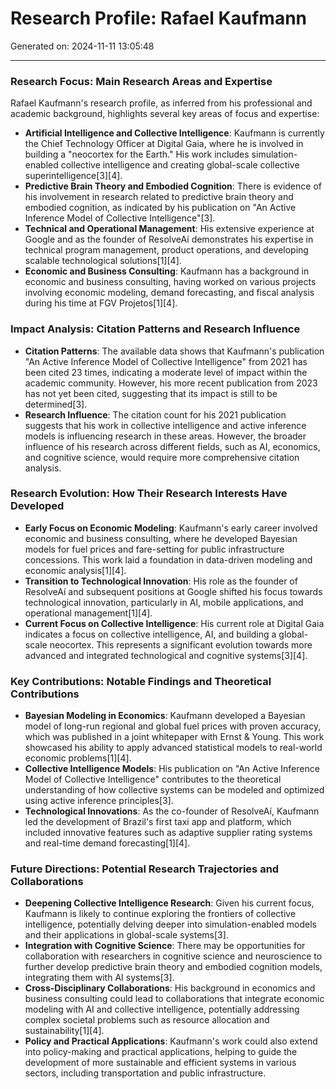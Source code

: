 # Research Profile: Rafael Kaufmann

Generated on: 2024-11-11 13:05:48

---

### Research Focus: Main Research Areas and Expertise

Rafael Kaufmann's research profile, as inferred from his professional and academic background, highlights several key areas of focus and expertise:

- **Artificial Intelligence and Collective Intelligence**: Kaufmann is currently the Chief Technology Officer at Digital Gaia, where he is involved in building a "neocortex for the Earth." His work includes simulation-enabled collective intelligence and creating global-scale collective superintelligence[3][4].
- **Predictive Brain Theory and Embodied Cognition**: There is evidence of his involvement in research related to predictive brain theory and embodied cognition, as indicated by his publication on "An Active Inference Model of Collective Intelligence"[3].
- **Technical and Operational Management**: His extensive experience at Google and as the founder of ResolveAí demonstrates his expertise in technical program management, product operations, and developing scalable technological solutions[1][4].
- **Economic and Business Consulting**: Kaufmann has a background in economic and business consulting, having worked on various projects involving economic modeling, demand forecasting, and fiscal analysis during his time at FGV Projetos[1][4].

### Impact Analysis: Citation Patterns and Research Influence

- **Citation Patterns**: The available data shows that Kaufmann's publication "An Active Inference Model of Collective Intelligence" from 2021 has been cited 23 times, indicating a moderate level of impact within the academic community. However, his more recent publication from 2023 has not yet been cited, suggesting that its impact is still to be determined[3].
- **Research Influence**: The citation count for his 2021 publication suggests that his work in collective intelligence and active inference models is influencing research in these areas. However, the broader influence of his research across different fields, such as AI, economics, and cognitive science, would require more comprehensive citation analysis.

### Research Evolution: How Their Research Interests Have Developed

- **Early Focus on Economic Modeling**: Kaufmann's early career involved economic and business consulting, where he developed Bayesian models for fuel prices and fare-setting for public infrastructure concessions. This work laid a foundation in data-driven modeling and economic analysis[1][4].
- **Transition to Technological Innovation**: His role as the founder of ResolveAí and subsequent positions at Google shifted his focus towards technological innovation, particularly in AI, mobile applications, and operational management[1][4].
- **Current Focus on Collective Intelligence**: His current role at Digital Gaia indicates a focus on collective intelligence, AI, and building a global-scale neocortex. This represents a significant evolution towards more advanced and integrated technological and cognitive systems[3][4].

### Key Contributions: Notable Findings and Theoretical Contributions

- **Bayesian Modeling in Economics**: Kaufmann developed a Bayesian model of long-run regional and global fuel prices with proven accuracy, which was published in a joint whitepaper with Ernst & Young. This work showcased his ability to apply advanced statistical models to real-world economic problems[1][4].
- **Collective Intelligence Models**: His publication on "An Active Inference Model of Collective Intelligence" contributes to the theoretical understanding of how collective systems can be modeled and optimized using active inference principles[3].
- **Technological Innovations**: As the co-founder of ResolveAí, Kaufmann led the development of Brazil's first taxi app and platform, which included innovative features such as adaptive supplier rating systems and real-time demand forecasting[1][4].

### Future Directions: Potential Research Trajectories and Collaborations

- **Deepening Collective Intelligence Research**: Given his current focus, Kaufmann is likely to continue exploring the frontiers of collective intelligence, potentially delving deeper into simulation-enabled models and their applications in global-scale systems[3].
- **Integration with Cognitive Science**: There may be opportunities for collaboration with researchers in cognitive science and neuroscience to further develop predictive brain theory and embodied cognition models, integrating them with AI systems[3].
- **Cross-Disciplinary Collaborations**: His background in economics and business consulting could lead to collaborations that integrate economic modeling with AI and collective intelligence, potentially addressing complex societal problems such as resource allocation and sustainability[1][4].
- **Policy and Practical Applications**: Kaufmann's work could also extend into policy-making and practical applications, helping to guide the development of more sustainable and efficient systems in various sectors, including transportation and public infrastructure.